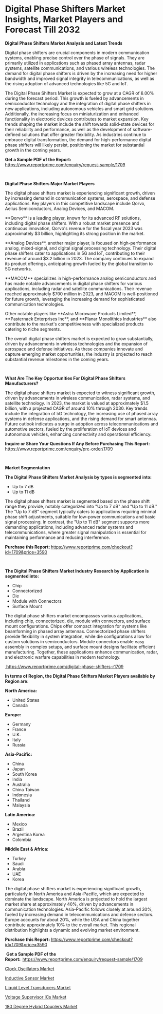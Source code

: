 <p><h1>Digital Phase Shifters Market Insights, Market Players and Forecast Till 2032</h1></p><p><strong>Digital Phase Shifters Market Analysis and Latest Trends</strong></p>
<p><p>Digital phase shifters are crucial components in modern communication systems, enabling precise control over the phase of signals. They are primarily utilized in applications such as phased array antennas, radar systems, satellite communications, and various wireless technologies. The demand for digital phase shifters is driven by the increasing need for higher bandwidth and improved signal integrity in telecommunications, as well as the rising adoption of advanced technologies like 5G and IoT.</p><p>The Digital Phase Shifters Market is expected to grow at a CAGR of 8.00% during the forecast period. This growth is fueled by advancements in semiconductor technology and the integration of digital phase shifters in new applications, including autonomous vehicles and smart grid solutions. Additionally, the increasing focus on miniaturization and enhanced functionality in electronic devices contributes to market expansion. Key trends shaping the market include the shift towards solid-state devices for their reliability and performance, as well as the development of software-defined solutions that offer greater flexibility. As industries continue to embrace digital transformation, the demand for high-performance digital phase shifters will likely persist, positioning the market for substantial growth in the coming years.</p></p>
<p><strong>Get a Sample PDF of the Report:&nbsp;</strong> <a href="https://www.reportprime.com/enquiry/request-sample/1709?utm_campaign=112&utm_medium=2&utm_source=Github&utm_content=ia&utm_term=18032025&utm_id=digital-phase-shifters">https://www.reportprime.com/enquiry/request-sample/1709</a></p>
<p>&nbsp;</p>
<p><strong>Digital Phase Shifters Major Market Players</strong></p>
<p><p>The digital phase shifters market is experiencing significant growth, driven by increasing demand in communication systems, aerospace, and defense applications. Key players in this competitive landscape include Qorvo, Aelius Semiconductors, Analog Devices, and MACOM.</p><p>**Qorvo** is a leading player, known for its advanced RF solutions, including digital phase shifters. With a robust market presence and continuous innovation, Qorvo's revenue for the fiscal year 2023 was approximately $3 billion, highlighting its strong position in the market.</p><p>**Analog Devices**, another major player, is focused on high-performance analog, mixed-signal, and digital signal processing technology. Their digital phase shifters cater to applications in 5G and IoT, contributing to their revenue of around $3.2 billion in 2023. The company continues to expand its product offerings, anticipating growth fueled by the global transition to 5G networks.</p><p>**MACOM** specializes in high-performance analog semiconductors and has made notable advancements in digital phase shifters for various applications, including radar and satellite communications. Their revenue reached approximately $700 million in 2023, and MACOM is well-positioned for future growth, leveraging the increasing demand for sophisticated communication technologies.</p><p>Other notable players like **Astra Microwave Products Limited**, **Pasternack Enterprises Inc**, and **Planar Monolithics Industries** also contribute to the market's competitiveness with specialized products catering to niche segments.</p><p>The overall digital phase shifters market is expected to grow substantially, driven by advancements in wireless technologies and the expansion of aerospace and defense initiatives. As these companies innovate and capture emerging market opportunities, the industry is projected to reach substantial revenue milestones in the coming years.</p></p>
<p>&nbsp;</p>
<p><strong>What Are The Key Opportunities For Digital Phase Shifters Manufacturers?</strong></p>
<p><p>The digital phase shifters market is expected to witness significant growth, driven by advancements in wireless communication, radar systems, and satellite technology. In 2023, the market is valued at approximately $1.5 billion, with a projected CAGR of around 10% through 2030. Key trends include the integration of 5G technology, the increasing use of phased array systems in defense applications, and the rising demand for smart antennas. Future outlook indicates a surge in adoption across telecommunications and automotive sectors, fueled by the proliferation of IoT devices and autonomous vehicles, enhancing connectivity and operational efficiency.</p></p>
<p><strong>Inquire or Share Your Questions If Any Before Purchasing This Report:</strong> <a href="https://www.reportprime.com/enquiry/pre-order/1709?utm_campaign=112&utm_medium=2&utm_source=Github&utm_content=ia&utm_term=18032025&utm_id=digital-phase-shifters">https://www.reportprime.com/enquiry/pre-order/1709</a></p>
<p>&nbsp;</p>
<p><strong>Market Segmentation</strong></p>
<p><strong>The Digital Phase Shifters Market Analysis by types is segmented into:</strong></p>
<p><ul><li>Up to 7 dB</li><li>Up to 11 dB</li></ul></p>
<p><p>The digital phase shifters market is segmented based on the phase shift range they provide, notably categorized into "Up to 7 dB" and "Up to 11 dB." The "Up to 7 dB" segment typically caters to applications requiring minimal phase shift adjustments, suitable for low-power communications and basic signal processing. In contrast, the "Up to 11 dB" segment supports more demanding applications, including advanced radar systems and telecommunications, where greater signal manipulation is essential for maintaining performance and reducing interference.</p></p>
<p><strong>Purchase this Report:&nbsp;</strong><a href="https://www.reportprime.com/checkout?id=1709&price=3590&utm_campaign=112&utm_medium=2&utm_source=Github&utm_content=ia&utm_term=18032025&utm_id=digital-phase-shifters">https://www.reportprime.com/checkout?id=1709&price=3590</a></p>
<p>&nbsp;</p>
<p><strong>The Digital Phase Shifters Market Industry Research by Application is segmented into:</strong></p>
<p><ul><li>Chip</li><li>Connectorized</li><li>Die</li><li>Module with Connectors</li><li>Surface Mount</li></ul></p>
<p><p>The digital phase shifters market encompasses various applications, including chip, connectorized, die, module with connectors, and surface mount configurations. Chips offer compact integration for systems like beamforming in phased array antennas. Connectorized phase shifters provide flexibility in system integration, while die configurations allow for custom solutions in semiconductors. Module connectors enable easy assembly in complex setups, and surface mount designs facilitate efficient manufacturing. Together, these applications enhance communication, radar, and electronic warfare capabilities in modern technology.</p></p>
<p><a href="https://www.reportprime.com/digital-phase-shifters-r1709?utm_campaign=112&utm_medium=2&utm_source=Github&utm_content=ia&utm_term=18032025&utm_id=digital-phase-shifters">&nbsp;https://www.reportprime.com/digital-phase-shifters-r1709</a></p>
<p><strong>In terms of Region, the Digital Phase Shifters Market Players available by Region are:</strong></p>
<p>
    <p> <strong> North America: </strong>
        <ul>
            <li>United States</li>
            <li>Canada</li>
        </ul>
        </p> 
    <p> <strong> Europe: </strong>
        <ul>
            <li>Germany</li>
            <li>France</li>
            <li>U.K.</li>
            <li>Italy</li>
            <li>Russia</li>
        </ul>
        </p> 
    <p> <strong> Asia-Pacific: </strong>
        <ul>
            <li>China</li>
            <li>Japan</li>
            <li>South Korea</li>
            <li>India</li>
            <li>Australia</li>
            <li>China Taiwan</li>
            <li>Indonesia</li>
            <li>Thailand</li>
            <li>Malaysia</li>
        </ul>
        </p> 
    <p> <strong> Latin America: </strong>
        <ul>
            <li>Mexico</li>
            <li>Brazil</li>
            <li>Argentina Korea</li>
            <li>Colombia</li>
        </ul>
        </p> 
    <p> <strong> Middle East & Africa: </strong>
        <ul>
            <li>Turkey</li>
            <li>Saudi</li>
            <li>Arabia</li>
            <li>UAE</li>
            <li>Korea</li>
        </ul>
    </p>
    </p>
<p><p>The digital phase shifters market is experiencing significant growth, particularly in North America and Asia-Pacific, which are expected to dominate the landscape. North America is projected to hold the largest market share at approximately 40%, driven by advancements in communication technologies. Asia-Pacific follows closely at around 30%, fueled by increasing demand in telecommunications and defense sectors. Europe accounts for about 20%, while the USA and China together contribute approximately 10% to the overall market. This regional distribution highlights a dynamic and evolving market environment.</p></p>
<p><strong>Purchase this Report: </strong><a href="https://www.reportprime.com/checkout?id=1709&price=3590&utm_campaign=112&utm_medium=2&utm_source=Github&utm_content=ia&utm_term=18032025&utm_id=digital-phase-shifters">https://www.reportprime.com/checkout?id=1709&price=3590</a></p>
<p>&nbsp;<strong>Get a Sample PDF of the Report:&nbsp;&nbsp;</strong><a href="https://www.reportprime.com/enquiry/request-sample/1709?utm_campaign=112&utm_medium=2&utm_source=Github&utm_content=ia&utm_term=18032025&utm_id=digital-phase-shifters">https://www.reportprime.com/enquiry/request-sample/1709</a></p>
<p><strong></strong></p>
<p><p><a href="https://github.com/djibenesha/Market-Research-Report-List-1/blob/main/clock-oscillators-market.md?utm_campaign=112&utm_medium=2&utm_source=Github&utm_content=ia&utm_term=18032025&utm_id=digital-phase-shifters">Clock Oscillators Market</a></p><p><a href="https://github.com/bholdsfofie/Market-Research-Report-List-1/blob/main/inductive-sensor-market.md?utm_campaign=112&utm_medium=2&utm_source=Github&utm_content=ia&utm_term=18032025&utm_id=digital-phase-shifters">Inductive Sensor Market</a></p><p><a href="https://github.com/abedlagagica4/Market-Research-Report-List-1/blob/main/liquid-level-transducers-market.md?utm_campaign=112&utm_medium=2&utm_source=Github&utm_content=ia&utm_term=18032025&utm_id=digital-phase-shifters">Liquid Level Transducers Market</a></p><p><a href="https://github.com/shirleenfraker87/Market-Research-Report-List-1/blob/main/voltage-supervisor-ics-market.md?utm_campaign=112&utm_medium=2&utm_source=Github&utm_content=ia&utm_term=18032025&utm_id=digital-phase-shifters">Voltage Supervisor ICs Market</a></p><p><a href="https://github.com/birbamanan03/Market-Research-Report-List-1/blob/main/180-degree-hybrid-couplers-market.md?utm_campaign=112&utm_medium=2&utm_source=Github&utm_content=ia&utm_term=18032025&utm_id=digital-phase-shifters">180 Degree Hybrid Couplers Market</a></p></p>